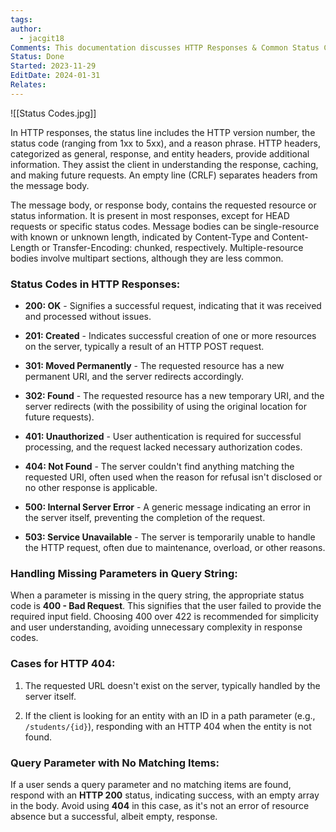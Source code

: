 ```yaml
---
tags: 
author:
  - jacgit18
Comments: This documentation discusses HTTP Responses & Common Status Codes
Status: Done
Started: 2023-11-29
EditDate: 2024-01-31
Relates:
---
```

![[Status Codes.jpg]]

In HTTP responses, the status line includes the HTTP version number, the status code (ranging from 1xx to 5xx), and a reason phrase. HTTP headers, categorized as general, response, and entity headers, provide additional information. They assist the client in understanding the response, caching, and making future requests. An empty line (CRLF) separates headers from the message body.

The message body, or response body, contains the requested resource or status information. It is present in most responses, except for HEAD requests or specific status codes. Message bodies can be single-resource with known or unknown length, indicated by Content-Type and Content-Length or Transfer-Encoding: chunked, respectively. Multiple-resource bodies involve multipart sections, although they are less common.

### Status Codes in HTTP Responses:

- **200: OK** - Signifies a successful request, indicating that it was received and processed without issues.

- **201: Created** - Indicates successful creation of one or more resources on the server, typically a result of an HTTP POST request.

- **301: Moved Permanently** - The requested resource has a new permanent URI, and the server redirects accordingly.

- **302: Found** - The requested resource has a new temporary URI, and the server redirects (with the possibility of using the original location for future requests).

- **401: Unauthorized** - User authentication is required for successful processing, and the request lacked necessary authorization codes.

- **404: Not Found** - The server couldn't find anything matching the requested URI, often used when the reason for refusal isn't disclosed or no other response is applicable.

- **500: Internal Server Error** - A generic message indicating an error in the server itself, preventing the completion of the request.

- **503: Service Unavailable** - The server is temporarily unable to handle the HTTP request, often due to maintenance, overload, or other reasons.

### Handling Missing Parameters in Query String:

When a parameter is missing in the query string, the appropriate status code is **400 - Bad Request**. This signifies that the user failed to provide the required input field. Choosing 400 over 422 is recommended for simplicity and user understanding, avoiding unnecessary complexity in response codes.

### Cases for HTTP 404:

1. The requested URL doesn't exist on the server, typically handled by the server itself.
  
2. If the client is looking for an entity with an ID in a path parameter (e.g., `/students/{id}`), responding with an HTTP 404 when the entity is not found.

### Query Parameter with No Matching Items:

If a user sends a query parameter and no matching items are found, respond with an **HTTP 200** status, indicating success, with an empty array in the body. Avoid using **404** in this case, as it's not an error of resource absence but a successful, albeit empty, response.